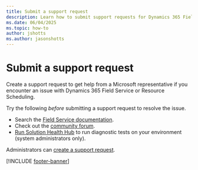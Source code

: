 ```yaml
---
title: Submit a support request
description: Learn how to submit support requests for Dynamics 365 Field Service.
ms.date: 06/04/2025
ms.topic: how-to
author: jshotts
ms.author: jasonshotts
---
```


# Submit a support request

Create a support request to get help from a Microsoft representative if you encounter an issue with Dynamics 365 Field Service or Resource Scheduling.

Try the following _before_ submitting a support request to resolve the issue.

- Search the [Field Service documentation](https://aka.ms/fs).
- Check out the [community forum](https://community.dynamics.com/forums/thread/?partialUrl=fieldservice).
- [Run Solution Health Hub](troubleshoot-field-service-solution-health.md) to run diagnostic tests on your environment (system administrators only).

Administrators can [create a support request](/power-platform/admin/get-help-support).

[!INCLUDE [footer-banner](../includes/footer-banner.md)]
